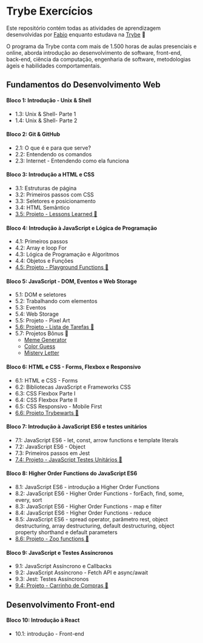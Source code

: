 # Trybe Exercícios

Este repositório contém todas as atividades de aprendizagem desenvolvidas por [Fabio](https://www.linkedin.com/feed/) enquanto estudava na [Trybe](https://www.betrybe.com/) :rocket:

O programa da Trybe conta com mais de 1.500 horas de aulas presenciais e online, aborda introdução ao desenvolvimento de software, front-end, back-end, ciência da computação, engenharia de software, metodologias ágeis e habilidades comportamentais.

## Fundamentos do Desenvolvimento Web

#### Bloco 1: Introdução - Unix & Shell

- 1.3: Unix & Shell- Parte 1
- 1.4: Unix & Shell- Parte 2

#### Bloco 2: Git & GitHub

- 2.1: O que é e para que serve?
- 2.2: Entendendo os comandos
- 2.3: Internet - Entendendo como ela funciona

#### Bloco 3: Introdução a HTML e CSS

- 3.1: Estruturas de página
- 3.2: Primeiros passos com CSS
- 3.3: Seletores e posicionamento
- 3.4: HTML Semântico
- [3.5: Projeto - Lessons Learned :rocket:](https://fabiomazuchi.github.io/projetos/lessons-learned/index.html)  

#### Bloco 4: Introdução à JavaScript e Lógica de Programação

- 4.1: Primeiros passos
- 4.2: Array e loop For
- 4.3: Lógica de Programação e Algoritmos
- 4.4: Objetos e Funções
- [4.5: Projeto - Playground Functions :rocket:](https://github.com/FabioMazuchi/trybe-exercicios/tree/master/fundamentos-do-desenvolvimeto-web/bloco-04-introducao-a-javascript-e-logica-de-programacao/dia-5-projeto-playground-functions)

#### Bloco 5: JavaScript - DOM, Eventos e Web Storage

- 5.1: DOM e seletores
- 5.2: Trabalhando com elementos
- 5.3: Eventos
- 5.4: Web Storage
- 5.5: Projeto - Pixel Art
- [5.6: Projeto - Lista de Tarefas :rocket:](https://fabiomazuchi.github.io/projetos/todo-list/index.html)
- 5.7: Projetos Bônus :rocket:
  * [Meme Generator](https://fabiomazuchi.github.io/projetos/meme-generator/index.html)  
  * [Color Guess](https://fabiomazuchi.github.io/projetos/color-guess/index.html) 
  * [Mistery Letter](https://fabiomazuchi.github.io/projetos/mistery-letter/index.html)

#### Bloco 6: HTML e CSS - Forms, Flexbox e Responsivo

- 6.1: HTML e CSS - Forms
- 6.2: Bibliotecas JavaScript e Frameworks CSS
- 6.3: CSS Flexbox Parte I
- 6.4: CSS Flexbox Parte II
- 6.5: CSS Responsivo - Mobile First
- [6.6: Projeto Trybewarts :rocket:](https://fabiomazuchi.github.io/projetos/trybewarts/index.html)

#### Bloco 7: Introdução à JavaScript ES6 e testes unitários

- 7.1: JavaScript ES6 - let, const, arrow functions e template literals
- 7.2: JavaScript ES6 - Object
- 7.3: Primeiros passos em Jest
- [7.4: Projeto - JavaScript Testes Unitários :rocket:](https://github.com/FabioMazuchi/trybe-exercicios/tree/master/fundamentos-do-desenvolvimeto-web/bloco-07-introducao-a-javascript-es6-e-testes-unitarios/dia-4-projeto-javascript-testes-unitarios/exercicios)

#### Bloco 8: Higher Order Functions do JavaScript ES6

- 8.1: JavaScript ES6 - introdução a Higher Order Functions
- 8.2: JavaScript ES6 - Higher Order Functions - forEach, find, some, every, sort
- 8.3: JavaScript ES6 - Higher Order Functions - map e filter
- 8.4: JavaScript ES6 - Higher Order Functions - reduce
- 8.5: JavaScript ES6 - spread operator, parâmetro rest, object destructuring, array destructuring, default destructuring, object property shorthand e default parameters
- [8.6: Projeto - Zoo functions :rocket:](https://github.com/FabioMazuchi/trybe-exercicios/tree/master/fundamentos-do-desenvolvimeto-web/bloco-08-higher-order-functions-do-javascript-es6/dia-6-projeto-zoo-functions)

#### Bloco 9: JavaScript e Testes Assíncronos

- 9.1: JavaScript Assíncrono e Callbacks
- 9.2: JavaScript Assíncrono - Fetch API e async/await
- 9.3: Jest: Testes Assíncronos
- [9.4: Projeto - Carrinho de Compras :rocket:](https://fabiomazuchi.github.io/projetos/shopping-cart/index.html)

## Desenvolvimento Front-end

#### Bloco 10: Introdução à React

- 10.1: introdução - Front-end
